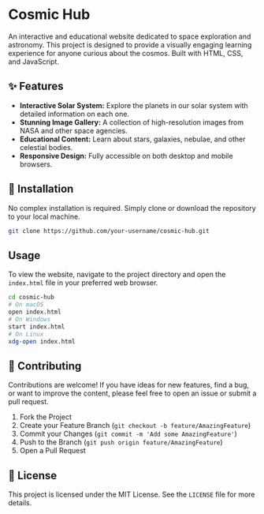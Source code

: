 # Cosmic Hub

An interactive and educational website dedicated to space exploration and astronomy. This project is designed to provide a visually engaging learning experience for anyone curious about the cosmos. Built with HTML, CSS, and JavaScript.

## ✨ Features

- **Interactive Solar System:** Explore the planets in our solar system with detailed information on each one.
- **Stunning Image Gallery:** A collection of high-resolution images from NASA and other space agencies.
- **Educational Content:** Learn about stars, galaxies, nebulae, and other celestial bodies.
- **Responsive Design:** Fully accessible on both desktop and mobile browsers.

## 🚀 Installation

No complex installation is required. Simply clone or download the repository to your local machine.

```bash
git clone https://github.com/your-username/cosmic-hub.git
```

## Usage

To view the website, navigate to the project directory and open the `index.html` file in your preferred web browser.

```bash
cd cosmic-hub
# On macOS
open index.html
# On Windows
start index.html
# On Linux
xdg-open index.html
```

## 🤝 Contributing

Contributions are welcome! If you have ideas for new features, find a bug, or want to improve the content, please feel free to open an issue or submit a pull request.

1.  Fork the Project
2.  Create your Feature Branch (`git checkout -b feature/AmazingFeature`)
3.  Commit your Changes (`git commit -m 'Add some AmazingFeature'`)
4.  Push to the Branch (`git push origin feature/AmazingFeature`)
5.  Open a Pull Request

## 📄 License

This project is licensed under the MIT License. See the `LICENSE` file for more details.